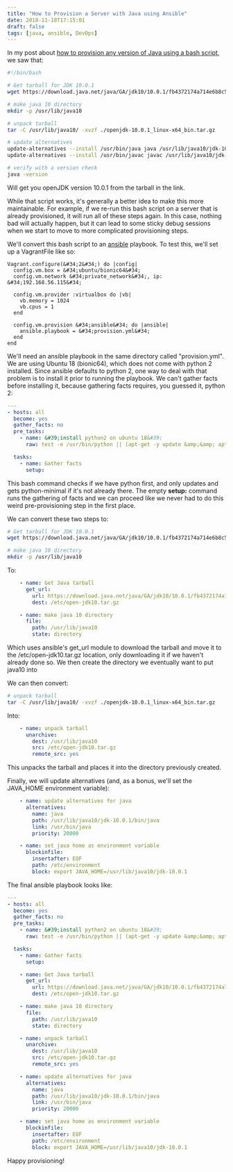 ```yaml
---
title: "How to Provision a Server with Java using Ansible"
date: 2018-11-18T17:15:01
draft: false
tags: [java, ansible, DevOps]
---
```


In my post about [how to provision any version of Java using a bash script](https://nickolasfisher.com/blog/How-to-Provision-a-Linux-Server-With-Any-Version-of-Java-via-a-Bash-Script), we saw that:

```bash
#!/bin/bash

# Get tarball for JDK 10.0.1
wget https://download.java.net/java/GA/jdk10/10.0.1/fb4372174a714e6b8c52526dc134031e/10/openjdk-10.0.1_linux-x64_bin.tar.gz

# make java 10 directory
mkdir -p /usr/lib/java10

# unpack tarball
tar -C /usr/lib/java10/ -xvzf ./openjdk-10.0.1_linux-x64_bin.tar.gz

# update alternatives
update-alternatives --install /usr/bin/java java /usr/lib/java10/jdk-10.0.1/bin/java 20000
update-alternatives --install /usr/bin/javac javac /usr/lib/java10/jdk-10.0.1/bin/javac 20000

# verify with a version check
java -version
```

Will get you openJDK version 10.0.1 from the tarball in the link.

While that script works, it&#39;s generally a better idea to make this more maintainable. For example, if we re-run this bash script on a server that is already provisioned, it will run all of these steps again. In this case, nothing bad will actually happen, but it can lead to some sticky debug sessions when we start to move to more complicated provisioning steps.

We&#39;ll convert this bash script to an [ansible](https://www.ansible.com/) playbook. To test this, we&#39;ll set up a VagrantFile like so:

```
Vagrant.configure(&#34;2&#34;) do |config|
  config.vm.box = &#34;ubuntu/bionic64&#34;
  config.vm.network &#34;private_network&#34;, ip: &#34;192.168.56.115&#34;

  config.vm.provider :virtualbox do |vb|
    vb.memory = 1024
    vb.cpus = 1
  end

  config.vm.provision &#34;ansible&#34; do |ansible|
    ansible.playbook = &#34;provision.yml&#34;
  end
end
```

We&#39;ll need an ansible playbook in the same directory called &#34;provision.yml&#34;. We are using Ubuntu 18 (bionic64), which does not come with python 2 installed. Since ansible defaults to python 2, one way to deal with that problem is to install it prior to running the playbook. We can&#39;t gather facts before installing it, because gathering facts requires, you guessed it, python 2:

```yaml
---
- hosts: all
  become: yes
  gather_facts: no
  pre_tasks:
    - name: &#39;install python2 on ubuntu 18&#39;
      raw: test -e /usr/bin/python || (apt-get -y update &amp;&amp; apt-get install -y python-minimal)

  tasks:
    - name: Gather facts
      setup:

```

This bash command checks if we have python first, and only updates and gets python-minimal if it&#39;s not already there. The empty **setup:** command runs the gathering of facts and we can proceed like we never had to do this weird pre-provisioning step in the first place.

We can convert these two steps to:

```bash
# Get tarball for JDK 10.0.1
wget https://download.java.net/java/GA/jdk10/10.0.1/fb4372174a714e6b8c52526dc134031e/10/openjdk-10.0.1_linux-x64_bin.tar.gz

# make java 10 directory
mkdir -p /usr/lib/java10
```

To:

```yaml
    - name: Get Java tarball
      get_url:
        url: https://download.java.net/java/GA/jdk10/10.0.1/fb4372174a714e6b8c52526dc134031e/10/openjdk-10.0.1_linux-x64_bin.tar.gz
        dest: /etc/open-jdk10.tar.gz

    - name: make java 10 directory
      file:
        path: /usr/lib/java10
        state: directory

```

Which uses ansible&#39;s get\_url module to download the tarball and move it to the /etc/open-jdk10.tar.gz location, only downloading it if we haven&#39;t already done so. We then create the directory we eventually want to put java10 into

We can then convert:

```bash
# unpack tarball
tar -C /usr/lib/java10/ -xvzf ./openjdk-10.0.1_linux-x64_bin.tar.gz
```

Into:

```yaml
    - name: unpack tarball
      unarchive:
        dest: /usr/lib/java10
        src: /etc/open-jdk10.tar.gz
        remote_src: yes
```

This unpacks the tarball and places it into the directory previously created.

Finally, we will update alternatives (and, as a bonus, we&#39;ll set the JAVA\_HOME environment variable):

```yaml
    - name: update alternatives for java
      alternatives:
        name: java
        path: /usr/lib/java10/jdk-10.0.1/bin/java
        link: /usr/bin/java
        priority: 20000

    - name: set java home as environment variable
      blockinfile:
        insertafter: EOF
        path: /etc/environment
        block: export JAVA_HOME=/usr/lib/java10/jdk-10.0.1

```

The final ansible playbook looks like:

```yaml
---
- hosts: all
  become: yes
  gather_facts: no
  pre_tasks:
    - name: &#39;install python2 on ubuntu 18&#39;
      raw: test -e /usr/bin/python || (apt-get -y update &amp;&amp; apt-get install -y python-minimal)

  tasks:
    - name: Gather facts
      setup:

    - name: Get Java tarball
      get_url:
        url: https://download.java.net/java/GA/jdk10/10.0.1/fb4372174a714e6b8c52526dc134031e/10/openjdk-10.0.1_linux-x64_bin.tar.gz
        dest: /etc/open-jdk10.tar.gz

    - name: make java 10 directory
      file:
        path: /usr/lib/java10
        state: directory

    - name: unpack tarball
      unarchive:
        dest: /usr/lib/java10
        src: /etc/open-jdk10.tar.gz
        remote_src: yes

    - name: update alternatives for java
      alternatives:
        name: java
        path: /usr/lib/java10/jdk-10.0.1/bin/java
        link: /usr/bin/java
        priority: 20000

    - name: set java home as environment variable
      blockinfile:
        insertafter: EOF
        path: /etc/environment
        block: export JAVA_HOME=/usr/lib/java10/jdk-10.0.1

```

Happy provisioning!
